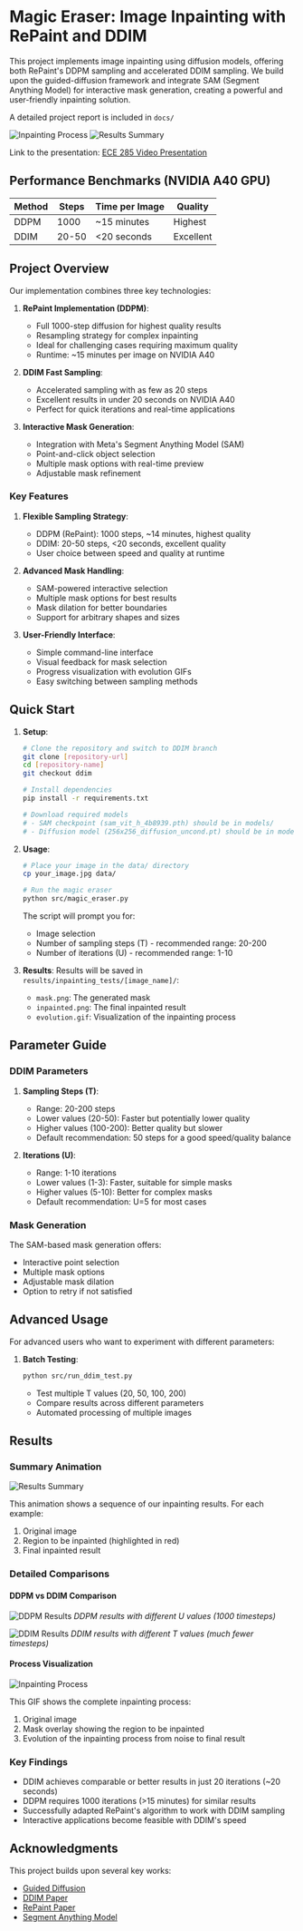 # Magic Eraser: Image Inpainting with RePaint and DDIM

This project implements image inpainting using diffusion models, offering both RePaint's DDPM sampling and accelerated DDIM sampling. We build upon the guided-diffusion framework and integrate SAM (Segment Anything Model) for interactive mask generation, creating a powerful and user-friendly inpainting solution.

A detailed project report is included in `docs/`

![Inpainting Process](results/inpainting_tests/image_09/process.gif) ![Results Summary](results/inpainting_tests/results_summary.gif)

Link to the presentation: [ECE 285 Video Presentation](https://drive.google.com/file/d/1VLxTj3iJ-9snbYQ_wxkLmUL1C4YyXPiW/view?usp=drive_link)

## Performance Benchmarks (NVIDIA A40 GPU)

| Method | Steps | Time per Image | Quality |
|--------|-------|----------------|----------|
| DDPM   | 1000  | ~15 minutes    | Highest  |
| DDIM   | 20-50 | <20 seconds    | Excellent|

## Project Overview

Our implementation combines three key technologies:

1. **RePaint Implementation (DDPM)**:
   - Full 1000-step diffusion for highest quality results
   - Resampling strategy for complex inpainting
   - Ideal for challenging cases requiring maximum quality
   - Runtime: ~15 minutes per image on NVIDIA A40

2. **DDIM Fast Sampling**:
   - Accelerated sampling with as few as 20 steps
   - Excellent results in under 20 seconds on NVIDIA A40
   - Perfect for quick iterations and real-time applications

3. **Interactive Mask Generation**:
   - Integration with Meta's Segment Anything Model (SAM)
   - Point-and-click object selection
   - Multiple mask options with real-time preview
   - Adjustable mask refinement

### Key Features

1. **Flexible Sampling Strategy**:
   - DDPM (RePaint): 1000 steps, ~14 minutes, highest quality
   - DDIM: 20-50 steps, <20 seconds, excellent quality
   - User choice between speed and quality at runtime

2. **Advanced Mask Handling**:
   - SAM-powered interactive selection
   - Multiple mask options for best results
   - Mask dilation for better boundaries
   - Support for arbitrary shapes and sizes

3. **User-Friendly Interface**:
   - Simple command-line interface
   - Visual feedback for mask selection
   - Progress visualization with evolution GIFs
   - Easy switching between sampling methods

## Quick Start

1. **Setup**:
   ```bash
   # Clone the repository and switch to DDIM branch
   git clone [repository-url]
   cd [repository-name]
   git checkout ddim

   # Install dependencies
   pip install -r requirements.txt

   # Download required models
   # - SAM checkpoint (sam_vit_h_4b8939.pth) should be in models/
   # - Diffusion model (256x256_diffusion_uncond.pt) should be in models/
   ```

2. **Usage**:
   ```bash
   # Place your image in the data/ directory
   cp your_image.jpg data/

   # Run the magic eraser
   python src/magic_eraser.py
   ```

   The script will prompt you for:
   - Image selection
   - Number of sampling steps (T) - recommended range: 20-200
   - Number of iterations (U) - recommended range: 1-10

3. **Results**:
   Results will be saved in `results/inpainting_tests/[image_name]/`:
   - `mask.png`: The generated mask
   - `inpainted.png`: The final inpainted result
   - `evolution.gif`: Visualization of the inpainting process

## Parameter Guide

### DDIM Parameters

1. **Sampling Steps (T)**:
   - Range: 20-200 steps
   - Lower values (20-50): Faster but potentially lower quality
   - Higher values (100-200): Better quality but slower
   - Default recommendation: 50 steps for a good speed/quality balance

2. **Iterations (U)**:
   - Range: 1-10 iterations
   - Lower values (1-3): Faster, suitable for simple masks
   - Higher values (5-10): Better for complex masks
   - Default recommendation: U=5 for most cases

### Mask Generation

The SAM-based mask generation offers:
- Interactive point selection
- Multiple mask options
- Adjustable mask dilation
- Option to retry if not satisfied

## Advanced Usage

For advanced users who want to experiment with different parameters:

1. **Batch Testing**:
   ```bash
   python src/run_ddim_test.py
   ```
   - Test multiple T values (20, 50, 100, 200)
   - Compare results across different parameters
   - Automated processing of multiple images

## Results

### Summary Animation
![Results Summary](results/inpainting_tests/results_summary.gif)

This animation shows a sequence of our inpainting results. For each example:
1. Original image
2. Region to be inpainted (highlighted in red)
3. Final inpainted result

### Detailed Comparisons

#### DDPM vs DDIM Comparison
![DDPM Results](results/inpainting_tests/ddpm_inpainting_comparison.jpeg)
*DDPM results with different U values (1000 timesteps)*

![DDIM Results](results/inpainting_tests/ddim_comparison.png)
*DDIM results with different T values (much fewer timesteps)*

#### Process Visualization
![Inpainting Process](results/inpainting_tests/image_09/process.gif)

This GIF shows the complete inpainting process:
1. Original image
2. Mask overlay showing the region to be inpainted
3. Evolution of the inpainting process from noise to final result

### Key Findings
- DDIM achieves comparable or better results in just 20 iterations (~20 seconds)
- DDPM requires 1000 iterations (>15 minutes) for similar results
- Successfully adapted RePaint's algorithm to work with DDIM sampling
- Interactive applications become feasible with DDIM's speed

## Acknowledgments

This project builds upon several key works:
- [Guided Diffusion](https://github.com/openai/guided-diffusion)
- [DDIM Paper](https://arxiv.org/abs/2010.02502)
- [RePaint Paper](https://arxiv.org/abs/2201.09865)
- [Segment Anything Model](https://segment-anything.com/)
